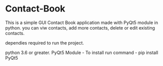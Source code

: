 # Contact-Book
This is a simple GUI Contact Book application made with PyQt5 module in python. you can viw contacts, add more contacts, delete or edit existing contacts.

dependies required to run the project.

python 3.6 or greater.
PyQt5 Module - To install run command - pip install PyQt5
